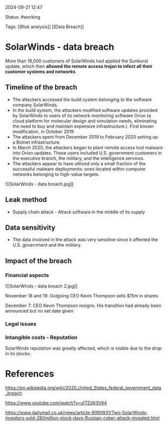 2024-09-21 12:47

Status: #working 

Tags:  [[Risk analysis]] [[Data Breach]]

# SolarWinds - data breach

More than 18,000 customers of SolarWinds had applied the Sunburst update, which then **allowed the remote access trojan to infect all their customer systems and networks**.

## Timeline of the breach

- The attackers accessed the build system belonging to the software company SolarWinds.
- In the build system, the attackers modified software updates provided by SolarWinds to users of its network monitoring software Orion (a cloud platform for molecular design and simulation needs, eliminating the need to buy and maintain expensive infrastructure.). First known modification, in October 2019
- The attackers spent from December 2019 to February 2020 setting up a Botnet infrastructure.
- In March 2020, the attackers began to plant remote access tool malware into Orion updates. These users included U.S. government customers in the executive branch, the military, and the intelligence services.
- The attackers appear to have utilized only a small fraction of the successful malware deployments: ones located within computer networks belonging to high-value targets.

![[SolarWinds - data breach.jpg]]

## Leak method

- Supply chain attack - Attack software in the middle of its supply

## Data sensitivity

- The data involved in the attack was very sensitive since it affected the U.S. government and the military.

## Impact of the breach

### Financial aspects

![[SolarWinds - data breach 2.jpg]]

November 18 and 19: Outgoing CEO Kevin Thompson sells $15m in shares

December 7: CEO Kevin Thompson resigns. His transition had already been announced but no set date given
### Legal issues


### Intangible costs - Reputation

SolarWinds reputation was greatly affected, which is visible due to the drop in its stocks.
# References

https://en.wikipedia.org/wiki/2020_United_States_federal_government_data_breach

https://www.youtube.com/watch?v=uf7ZdX3VIt4

https://www.dailymail.co.uk/news/article-9060931/Two-SolarWinds-investors-sold-280million-stock-days-Russian-cyber-attack-revealed.html